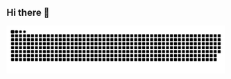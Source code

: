 ## Hi there 👋

<!--
**SaburiProject/SaburiProject** is a ✨ _special_ ✨ repository because its `README.md` (this file) appears on your GitHub profile.

Here are some ideas to get you started:

- 🔭 I’m currently working on ...
- 🌱 I’m currently learning ...
- 👯 I’m looking to collaborate on ...
- 🤔 I’m looking for help with ...
- 💬 Ask me about ...
- 📫 How to reach me: ...
- 😄 Pronouns: ...
- ⚡ Fun fact: ...
-->

<picture>
  <source media="(prefers-color-scheme: dark)" srcset="https://raw.githubusercontent.com/SaburiProject/SaburiProject/output/github-snake-dark.svg" />
  <img alt="github-snake" src="https://raw.githubusercontent.com/SaburiProject/SaburiProject/output/github-snake.svg" />
</picture>
